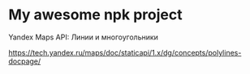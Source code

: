 My awesome npk project
=====



Yandex Maps API: Линии и многоугольники

https://tech.yandex.ru/maps/doc/staticapi/1.x/dg/concepts/polylines-docpage/